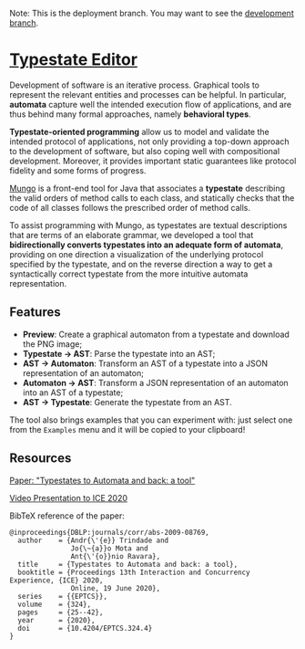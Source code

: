 Note: This is the deployment branch. You may want to see the [development branch](https://github.com/typestate-editor/typestate-editor.github.io/tree/dev).

# [Typestate Editor](https://typestate-editor.github.io/)

Development of software is an iterative process. Graphical tools to represent the relevant entities and processes can be helpful.
In particular, **automata** capture well the intended execution flow of applications, and are thus behind many formal approaches, namely **behavioral types**.

**Typestate-oriented programming** allow us to model and validate the intended protocol of applications, not only providing a top-down approach to the development of software, but also coping well with compositional development.
Moreover, it provides important static guarantees like protocol fidelity and some forms of progress.

[Mungo](http://www.dcs.gla.ac.uk/research/mungo/index.html) is a front-end tool for Java that associates a **typestate** describing the valid orders of method calls to each class, and statically checks that the code of all classes follows the prescribed order of method calls.

To assist programming with Mungo, as typestates are textual descriptions that are terms of an elaborate grammar, we developed a tool that **bidirectionally converts typestates into an adequate form of automata**, providing on one direction a visualization of the underlying protocol specified by the typestate, and on the reverse direction a way to get a syntactically correct typestate from the more intuitive automata representation.

## Features

- **Preview**: Create a graphical automaton from a typestate and download the PNG image;
- **Typestate → AST**: Parse the typestate into an AST;
- **AST → Automaton**: Transform an AST of a typestate into a JSON representation of an automaton;
- **Automaton → AST**: Transform a JSON representation of an automaton into an AST of a typestate;
- **AST → Typestate**: Generate the typestate from an AST.

The tool also brings examples that you can experiment with: just select one from the `Examples` menu and it will be copied to your clipboard!

## Resources

[Paper: "Typestates to Automata and back: a tool"](https://arxiv.org/abs/2009.08769)

[Video Presentation to ICE 2020](https://www.youtube.com/watch?v=GCSPPtOgZqw)

BibTeX reference of the paper:

```
@inproceedings{DBLP:journals/corr/abs-2009-08769,
  author    = {Andr{\'{e}} Trindade and
               Jo{\~{a}}o Mota and
               Ant{\'{o}}nio Ravara},
  title     = {Typestates to Automata and back: a tool},
  booktitle = {Proceedings 13th Interaction and Concurrency Experience, {ICE} 2020,
               Online, 19 June 2020},
  series    = {{EPTCS}},
  volume    = {324},
  pages     = {25--42},
  year      = {2020},
  doi       = {10.4204/EPTCS.324.4}
}
```
